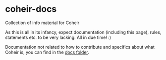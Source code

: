 # coheir-docs

Collection of info material for Coheir

As this is all in its infancy, expect documentation (including this page), rules, statements etc. to be very lacking. All in due time! :)

Documentation not related to how to contribute and specifics about what Coheir is, you can find in the [docs folder](docs/index.md).
